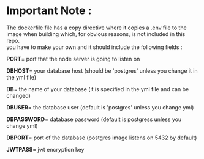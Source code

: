 # Important Note :
The dockerfile file has a copy directive where it copies a .env file to the image when building which, for obvious reasons, is not included in this repo.  
you have to make your own and it should include the following fields : 

**PORT**= port that the node server is going to listen on

**DBHOST**= your database host (should be 'postgres' unless you change it in the yml file)

**DB**= the name of your database (it is specified in the yml file and can be changed)

**DBUSER**= the database user (default is 'postgres' unless you change yml)

**DBPASSWORD**= database password (default is postgress unless you change yml)

**DBPORT**= port of the database (postgres image listens on 5432 by default)

**JWTPASS**= jwt encryption key
